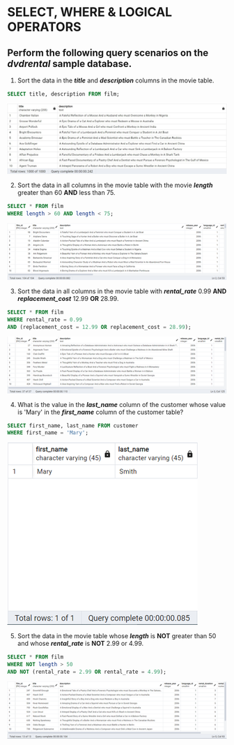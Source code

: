 # SELECT, WHERE & LOGICAL OPERATORS
## Perform the following query scenarios on the ***dvdrental*** sample database.

1. Sort the data in the ***title*** and ***description*** columns in the movie table.
```sql
SELECT title, description FROM film;
```
![1](assets/1.jpg)

2. Sort the data in all columns in the movie table with the movie ***length*** greater than 60 **AND** less than 75.
```sql
SELECT * FROM film
WHERE length > 60 AND length < 75;
```
![2](assets/2.png)

3. Sort the data in all columns in the movie table with ***rental_rate*** 0.99 **AND** ***replacement_cost*** 12.99 **OR** 28.99.
```sql
SELECT * FROM film
WHERE rental_rate = 0.99
AND (replacement_cost = 12.99 OR replacement_cost = 28.99);
```
![3](assets/3.png)

4. What is the value in the ***last_name*** column of the customer whose value is 'Mary' in the ***first_name*** column of the customer table?
```sql
SELECT first_name, last_name FROM customer
WHERE first_name = 'Mary';
```
![4](assets/4.png)

5. Sort the data in the movie table whose ***length*** is **NOT** greater than 50 and whose ***rental_rate*** is **NOT** 2.99 or 4.99.
```sql
SELECT * FROM film
WHERE NOT length > 50
AND NOT (rental_rate = 2.99 OR rental_rate = 4.99);
```
![5](assets/5.png)
